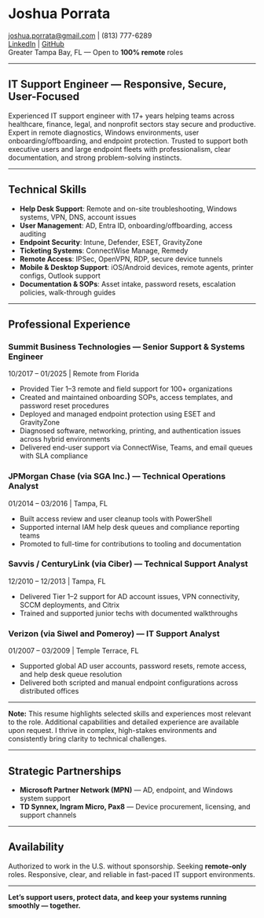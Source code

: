 # Joshua Porrata

[joshua.porrata@gmail.com](mailto:joshua.porrata@gmail.com) | (813) 777-6289  
[LinkedIn](https://www.linkedin.com/in/joshua-p-8a2a3424/) | [GitHub](https://github.com/geekonamotorcycle/markdown-resumes)  
Greater Tampa Bay, FL — Open to **100% remote** roles

---

## IT Support Engineer — Responsive, Secure, User-Focused

Experienced IT support engineer with 17+ years helping teams across healthcare, finance, legal, and nonprofit sectors stay secure and productive. Expert in remote diagnostics, Windows environments, user onboarding/offboarding, and endpoint protection. Trusted to support both executive users and large endpoint fleets with professionalism, clear documentation, and strong problem-solving instincts.

---

## Technical Skills

- **Help Desk Support**: Remote and on-site troubleshooting, Windows systems, VPN, DNS, account issues
- **User Management**: AD, Entra ID, onboarding/offboarding, access auditing
- **Endpoint Security**: Intune, Defender, ESET, GravityZone
- **Ticketing Systems**: ConnectWise Manage, Remedy
- **Remote Access**: IPSec, OpenVPN, RDP, secure device tunnels
- **Mobile & Desktop Support**: iOS/Android devices, remote agents, printer configs, Outlook support
- **Documentation & SOPs**: Asset intake, password resets, escalation policies, walk-through guides

---

## Professional Experience

### Summit Business Technologies — Senior Support & Systems Engineer

10/2017 – 01/2025 | Remote from Florida

- Provided Tier 1–3 remote and field support for 100+ organizations
- Created and maintained onboarding SOPs, access templates, and password reset procedures
- Deployed and managed endpoint protection using ESET and GravityZone
- Diagnosed software, networking, printing, and authentication issues across hybrid environments
- Delivered end-user support via ConnectWise, Teams, and email queues with SLA compliance

### JPMorgan Chase (via SGA Inc.) — Technical Operations Analyst

01/2014 – 03/2016 | Tampa, FL

- Built access review and user cleanup tools with PowerShell
- Supported internal IAM help desk queues and compliance reporting teams
- Promoted to full-time for contributions to tooling and documentation

### Savvis / CenturyLink (via Ciber) — Technical Support Analyst

12/2010 – 12/2013 | Tampa, FL

- Delivered Tier 1–2 support for AD account issues, VPN connectivity, SCCM deployments, and Citrix
- Trained and supported junior techs with documented walkthroughs

### Verizon (via Siwel and Pomeroy) — IT Support Analyst

01/2007 – 03/2009 | Temple Terrace, FL

- Supported global AD user accounts, password resets, remote access, and help desk queue resolution
- Delivered both scripted and manual endpoint configurations across distributed offices

---

**Note:** This resume highlights selected skills and experiences most relevant to the role. Additional capabilities and detailed experience are available upon request. I thrive in complex, high-stakes environments and consistently bring clarity to technical challenges.

---

## Strategic Partnerships

- **Microsoft Partner Network (MPN)** — AD, endpoint, and Windows system support
- **TD Synnex, Ingram Micro, Pax8** — Device procurement, licensing, and support channels

---

## Availability

Authorized to work in the U.S. without sponsorship. Seeking **remote-only** roles. Responsive, clear, and reliable in fast-paced IT support environments.

---

**Let’s support users, protect data, and keep your systems running smoothly — together.**
